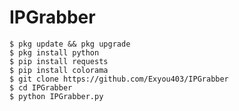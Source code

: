 # IPGrabber

```
$ pkg update && pkg upgrade
$ pkg install python
$ pip install requests
$ pip install colorama
$ git clone https://github.com/Exyou403/IPGrabber
$ cd IPGrabber
$ python IPGrabber.py
```
<img url="https://github.com/Exyou403/IPGrabber/blob/4167b9a1d1b8dbf183076688a4cceb6053f028c5/IMG_20221031_142820.jpg">
